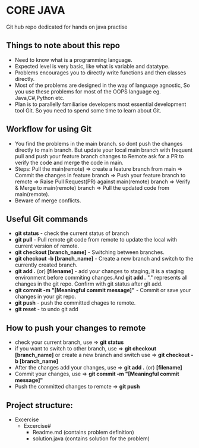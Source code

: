 # CORE JAVA

Git hub repo dedicated for hands on java practise

## Things to note about this repo

- Need to know what is a programming language.
- Expected level is very basic, like what is variable and datatype.
- Problems encourages you to directly write functions and then classes directly.
- Most of the problems are designed in the way of language agnostic, So you use these problems for most of the OOPS language eg. Java,C#,Python etc.
- Plan is to parallelly familiarise developers most essential development tool Git. So you need to spend some time to learn about Git. 

## Workflow for using Git

- You find the problems in the main branch. so dont push the changes directly to main branch. But update your local main branch with frequent pull and push your feature branch changes to Remote ask for a PR to verify the code and merge the code in main.
- Steps: Pull the main(remote) => create a feature branch from main => Commit the changes in feature branch => Push your feature branch to remote => Raise Pull Request(PR) against main(remote) branch => Verify & Merge to main(remote) branch => Pull the updated code from main(remote).
- Beware of merge conflicts.

## Useful Git commands

- **git status** - check the current status of branch
- **git pull** - Pull remote git code from remote to update the local with current version of remote.
- **git checkout [branch_name]** - Switching between branches.
- **git checkout -b [branch_name]** - Create a new branch and switch to the currently created branch.
- **git add .** (or) **[filename]** - add your changes to staging, it is a staging environment before commiting changes.And **git add .** "." represents all changes in the git repo. Confirm with git status after git add.
- **git commit -m "[Meaningful commit message]"** - Commit or save your changes in your git repo.
- **git push** - push the committed chages to remote.
- **git reset** - to undo git add

## How to push your changes to remote

- check your current branch, use => **git status**
- if you want to switch to other branch, use => **git checkout [branch_name]** or create a new branch and switch use => **git checkout -b [branch_name]**
- After the changes add your changes, use => **git add .** (or) **[filename]**
- Commit your changes, use => **git commit -m "[Meaningful commit message]"**
- Push the committed changes to remote => **git push**


## Project structure:

- Excercise
  - Excercise#
    - Readme.md (contains problem definition)
    - solution.java (contains solution for the problem)
